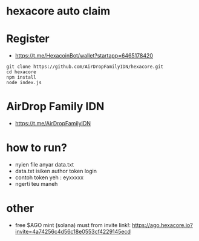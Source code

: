 # hexacore auto claim
# Register
- https://t.me/HexacoinBot/wallet?startapp=6465178420

```
git clone https://github.com/AirDropFamilyIDN/hexacore.git
cd hexacore
npm install
node index.js
```
# AirDrop Family IDN
- https://t.me/AirDropFamilyIDN

# how to run?
- nyien file anyar data.txt
- data.txt isiken author token login
- contoh token yeh : eyxxxxx
- ngerti teu maneh

# other
- free $AGO mint (solana) must from invite link!: https://ago.hexacore.io?invite=4a74256c4d56c18e0553cf4229145ecd 
